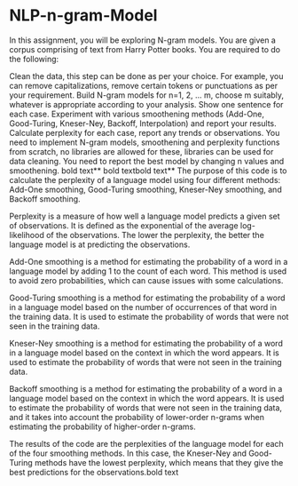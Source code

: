 # NLP-n-gram-Model
In this assignment, you will be exploring N-gram models. You are given a corpus comprising of text from Harry Potter books. You are required to do the following:

Clean the data, this step can be done as per your choice. For example, you can remove capitalizations, remove certain tokens or punctuations as per your requirement.
Build N-gram models for n=1, 2, ... m, choose m suitably, whatever is appropriate according to your analysis. Show one sentence for each case.
Experiment with various smoothening methods (Add-One, Good-Turing, Kneser-Ney, Backoff, Interpolation) and report your results.
Calculate perplexity for each case, report any trends or observations. You need to implement N-gram models, smoothening and perplexity functions from scratch, no libraries are allowed for these, libraries can be used for data cleaning. You need to report the best model by changing n values and smoothening. bold text** bold textbold text**
The purpose of this code is to calculate the perplexity of a language model using four different methods: Add-One smoothing, Good-Turing smoothing, Kneser-Ney smoothing, and Backoff smoothing.

Perplexity is a measure of how well a language model predicts a given set of observations. It is defined as the exponential of the average log-likelihood of the observations. The lower the perplexity, the better the language model is at predicting the observations.

Add-One smoothing is a method for estimating the probability of a word in a language model by adding 1 to the count of each word. This method is used to avoid zero probabilities, which can cause issues with some calculations.

Good-Turing smoothing is a method for estimating the probability of a word in a language model based on the number of occurrences of that word in the training data. It is used to estimate the probability of words that were not seen in the training data.

Kneser-Ney smoothing is a method for estimating the probability of a word in a language model based on the context in which the word appears. It is used to estimate the probability of words that were not seen in the training data.

Backoff smoothing is a method for estimating the probability of a word in a language model based on the context in which the word appears. It is used to estimate the probability of words that were not seen in the training data, and it takes into account the probability of lower-order n-grams when estimating the probability of higher-order n-grams.

The results of the code are the perplexities of the language model for each of the four smoothing methods. In this case, the Kneser-Ney and Good-Turing methods have the lowest perplexity, which means that they give the best predictions for the observations.bold text
